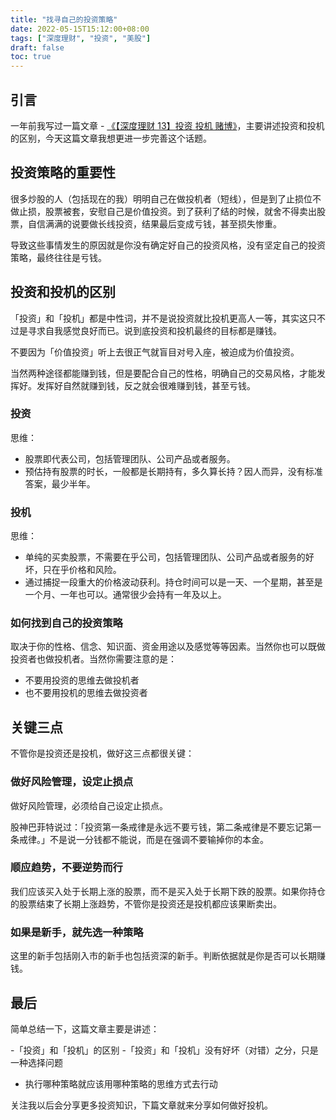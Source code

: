 ```yaml
---
title: "找寻自己的投资策略"
date: 2022-05-15T15:12:00+08:00
tags: ["深度理财", "投资", "美股"] 
draft: false
toc: true
---
```


## 引言

一年前我写过一篇文章 - [《【深度理财 13】投资 投机 赌博》](https://blog.forecho.com/financedeep-13.html)，主要讲述投资和投机的区别，今天这篇文章我想更进一步完善这个话题。

## 投资策略的重要性

很多炒股的人（包括现在的我）明明自己在做投机者（短线），但是到了止损位不做止损，股票被套，安慰自己是价值投资。到了获利了结的时候，就舍不得卖出股票，自信满满的说要做长线投资，结果最后变成亏钱，甚至损失惨重。

导致这些事情发生的原因就是你没有确定好自己的投资风格，没有坚定自己的投资策略，最终往往是亏钱。

<!--more-->

## 投资和投机的区别

「投资」和「投机」都是中性词，并不是说投资就比投机更高人一等，其实这只不过是寻求自我感觉良好而已。说到底投资和投机最终的目标都是赚钱。

不要因为「价值投资」听上去很正气就盲目对号入座，被迫成为价值投资。

当然两种途径都能赚到钱，但是要配合自己的性格，明确自己的交易风格，才能发挥好。发挥好自然就赚到钱，反之就会很难赚到钱，甚至亏钱。

### 投资

思维：

- 股票即代表公司，包括管理团队、公司产品或者服务。
- 预估持有股票的时长，一般都是长期持有，多久算长持？因人而异，没有标准答案，最少半年。

### 投机

思维：

- 单纯的买卖股票，不需要在乎公司，包括管理团队、公司产品或者服务的好坏，只在乎价格和风险。
- 通过捕捉一段重大的价格波动获利。持仓时间可以是一天、一个星期，甚至是一个月、一年也可以。通常很少会持有一年及以上。


### 如何找到自己的投资策略

取决于你的性格、信念、知识面、资金用途以及感觉等等因素。当然你也可以既做投资者也做投机者。当然你需要注意的是：

- 不要用投资的思维去做投机者
- 也不要用投机的思维去做投资者

## 关键三点

不管你是投资还是投机，做好这三点都很关键：

### 做好风险管理，设定止损点

做好风险管理，必须给自己设定止损点。

股神巴菲特说过：「投资第一条戒律是永远不要亏钱，第二条戒律是不要忘记第一条戒律。」不是说一分钱都不能说，而是在强调不要输掉你的本金。

### 顺应趋势，不要逆势而行

我们应该买入处于长期上涨的股票，而不是买入处于长期下跌的股票。如果你持仓的股票结束了长期上涨趋势，不管你是投资还是投机都应该果断卖出。

### 如果是新手，就先选一种策略

这里的新手包括刚入市的新手也包括资深的新手。判断依据就是你是否可以长期赚钱。

## 最后

简单总结一下，这篇文章主要是讲述：

-「投资」和「投机」的区别
-「投资」和「投机」没有好坏（对错）之分，只是一种选择问题
- 执行哪种策略就应该用哪种策略的思维方式去行动

关注我以后会分享更多投资知识，下篇文章就来分享如何做好投机。
